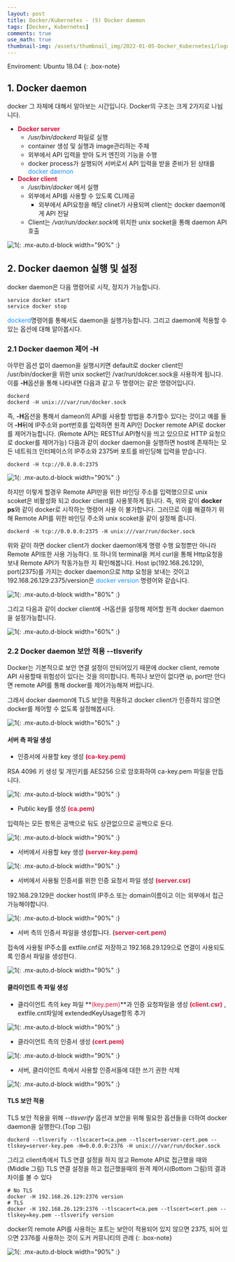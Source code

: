 ```yaml
---
layout: post
title: Docker/Kubernetes - (5) Docker daemon
tags: [Docker, Kubernetes]
comments: true
use_math: true
thumbnail-img: /assets/thumbnail_img/2022-01-05-Docker_Kubernetes1/logo.png
---
```


Enviroment: Ubuntu 18.04 
{: .box-note}

## 1. Docker daemon

docker 그 자체에 대해서 알아보는 시간입니다. Docker의 구조는 크게 2가지로 나뉩니다. 

- **<span style="color:Crimson">Docker server</span>**
	- */usr/bin/dockerd* 파일로 실행
	- container 생성 및 실행과 image관리하는 주체
	- 외부에서 API 입력을 받아 도커 엔진의 기능을 수행
	- docker process가 실행되어 서버로서 API 입력을 받을 준비가 된 상태를 <span style="color:DodgerBlue">docker daemon</span>
- **<span style="color:Crimson">Docker client</span>**
	- */usr/bin/docker* 에서 실행
	- 외부에서 API를 사용할 수 있도록 CLI제공
		- 외부에서 API요청을 해당 clinet가 사용되며 client는 docker daemon에게 API 전달
	- Client는 */var/run/docker.sock*에 위치한 unix socket을 통해 daemon API호출


![1](https://da2so.github.io/assets/post_img/2022-01-11-Docker_Kubernetes6/1.png){: .mx-auto.d-block width="90%" :}

## 2. Docker daemon 실행 및 설정

docker daemon은 다음 명령어로 시작, 정지가 가능합니다. 
```
service docker start
service docker stop
```

<span style="color:DodgerBlue">dockerd</span>명령어를 통해서도 daemon을 실행가능합니다. 그리고 daemon에 적용할 수 있는 옵션에 대해 알아봅시다. 

### 2.1 Docker daemon 제어 **-H**

아무런 옵션 없이 daemon을 실행시키면 default로 docker client인 /usr/bin/docker을 위한 unix socket인 /var/run/dokcer.sock을 사용하게 됩니다. 이를 **-H**옵션을 통해 나타내면 다음과 같고 두 명령어는 같은 명령어입니다.

```
dockerd
dockerd -H unix:///var/run/docker.sock
```

즉, **-H**옵션을 통해서 dameon의 API를 사용할 방법을 추가할수 있다는 것이고 예를 들어 **-H**뒤에 IP주소와 port번호를 입력하면 원격 API인 Docker remote API로 docker를 제어가능합니다.
(Remote API는 RESTful API형식을 띄고 있으므로 HTTP 요청으로 docker를 제어가능) 다음과 같이 docker daemon을 실행하면 host에 존재하는 모든 네트워크 인터페이스의 IP주소와 2375버 포트를 바인딩해 입력을 받습니다.

```
dockerd -H tcp://0.0.0.0:2375
```

![1](https://da2so.github.io/assets/post_img/2022-01-11-Docker_Kubernetes6/2.png){: .mx-auto.d-block width="90%" :}

하지만 이렇게 할경우 Remote API만을 위한 바인딩 주소를 입력했으므로 unix scoket은 비활성화 되고 docker client를 사용못하게 됩니다. 즉, 위와 같이 **docker ps**와 같이 docker로 시작하는 명령어 사용 이 불가합니다. 그러므로 이를 해결하기 위해 Remote API를 위한 바인딩 주소와 unix scoket을 같이 설정해 줍니다.

```
dockerd -H tcp://0.0.0.0:2375 -H unix:///var/run/docker.sock
```

위와 같이 하면 docker client가 docker daemon에게 명령 수행 요청뿐만 아니라 Remote API또한 사용 가능하다. 또 하나의 terminal을 켜서 curl을 통해 Http요청을 보내 Remote API가 작동가능한 지 확인해봅니다. Host ip(192.168.26.129), port(2375)를 가지는 docker daemon으로 http 요청을 보내는 것이고 192.168.26.129:2375/version은 <span style="color:DodgerBlue">docker version</span> 명령어와 같습니다. 

![1](https://da2so.github.io/assets/post_img/2022-01-11-Docker_Kubernetes6/3.png){: .mx-auto.d-block width="80%" :}


그리고 다음과 같이 docker client에 -H옵션을 설정해 제어할 원격 docker daemon을 설정가능합니다.

![1](https://da2so.github.io/assets/post_img/2022-01-11-Docker_Kubernetes6/4.png){: .mx-auto.d-block width="60%" :}

### 2.2 Docker daemon 보안 적용 **--tlsverify**

Docker는 기본적으로 보안 연결 설정이 안되어있기 때문에 docker client, remote API 사용할때 위험성이 있다는 것을 의미합니다. 특히나 보안이 없다면 ip, port만 안다면 remote API를 통해 docker를 제어가능해져 버립니다. 

그래서 docker daemon에 TLS 보안을 적용하고 docker client가 인증하지 않으면 docker를 제어할 수 없도록 설정해봅시다. 

![1](https://da2so.github.io/assets/post_img/2022-01-11-Docker_Kubernetes6/5.png){: .mx-auto.d-block width="60%" :}


#### 서버 측 파일 생성

-  인증서에 사용할 key 생성 **<span style="color:Crimson">(ca-key.pem)</span>**

RSA 4096 키 생성 및 개인키를 AES256 으로 암호화하여 ca-key.pem 파일을 만듭니다. 

![1](https://da2so.github.io/assets/post_img/2022-01-11-Docker_Kubernetes6/6.png){: .mx-auto.d-block width="90%" :}

- Public key를 생성 **<span style="color:Crimson">(ca.pem)</span>**

입력하는 모든 항목은 공백으로 둬도 상관없으므로 공백으로 둔다.

![1](https://da2so.github.io/assets/post_img/2022-01-11-Docker_Kubernetes6/7.png){: .mx-auto.d-block width="90%" :}


- 서버에서 사용할 key 생성 **<span style="color:Crimson">(server-key.pem)</span>**


![1](https://da2so.github.io/assets/post_img/2022-01-11-Docker_Kubernetes6/8.png){: .mx-auto.d-block width="90%" :}


- 서버에서 사용될 인증서를 위한 인증 요청서 파일 생성 **<span style="color:Crimson">(server.csr)</span>**

192.168.29.129은 docker host의 IP주소 또는 domain이름이고 이는 외부에서 접근가능해야합니다.

![1](https://da2so.github.io/assets/post_img/2022-01-11-Docker_Kubernetes6/9.png){: .mx-auto.d-block width="90%" :}


- 서버 측의 인증서 파일을 생성합니다. **<span style="color:Crimson">(server-cert.pem)</span>**

접속에 사용될 IP주소를 extfile.cnf로 저장하고 192.168.29.129으로 연결이 사용되도록 인증서 파일을 생성한다.

![1](https://da2so.github.io/assets/post_img/2022-01-11-Docker_Kubernetes6/10.png){: .mx-auto.d-block width="90%" :}


#### 클라이언트 측 파일 생성


- 클라이언트 측의 key 파일 **<span style="color:Crimson">(key.pem)</span>**과 인증 요청파일을 생성 **<span style="color:Crimson">(client.csr)</span>** , extfile.cnt파일에 extendedKeyUsage항목 추가

![1](https://da2so.github.io/assets/post_img/2022-01-11-Docker_Kubernetes6/11.png){: .mx-auto.d-block width="90%" :}


- 클라이언트 측의 인증서 생성 **<span style="color:Crimson">(cert.pem)</span>**

![1](https://da2so.github.io/assets/post_img/2022-01-11-Docker_Kubernetes6/12.png){: .mx-auto.d-block width="90%" :}


- 서버, 클라이언트 측에서 사용할 인증서들에 대한 쓰기 권한 삭제

![1](https://da2so.github.io/assets/post_img/2022-01-11-Docker_Kubernetes6/13.png){: .mx-auto.d-block width="90%" :}


#### TLS 보안 적용

TLS 보안 적용을 위해 *--tlsverify* 옵션과 보안을 위해 필요한 옵션들을 더하여 docker daemon을 실행한다.(Top 그림)

```
dockerd --tlsverify --tlscacert=ca.pem --tlscert=server-cert.pem --tlskey=server-key.pem -H=0.0.0.0:2376 -H unix:///var/run/docker.sock
```

그리고 client측에서 TLS 연결 설정을 하지 않고 Remote API로 접근했을 때와(Middle 그림) TLS 연결 설정을 하고 접근했을때의 원격 제어시(Bottom 그림)의 결과 차이를 볼 수 있다

```
# No TLS
docker -H 192.168.26.129:2376 version
# TLS
docker -H 192.168.26.129:2376 --tlscacert=ca.pem --tlscert=cert.pem --tlskey=key.pem --tlsverify version
```

docker의 remote API를 사용하는 포트는 보안이 적용되어 있지 않으면 2375, 되어 있으면 2376를 사용하는 것이 도커 커뮤니티의 관례
{: .box-note}

![1](https://da2so.github.io/assets/post_img/2022-01-11-Docker_Kubernetes6/14.png){: .mx-auto.d-block width="90%" :}




